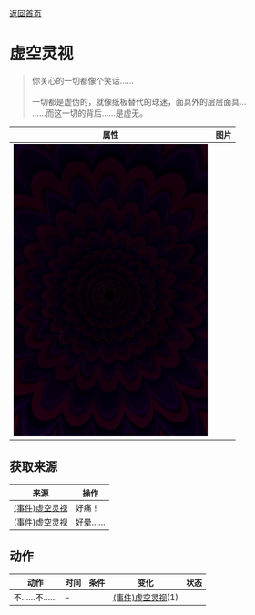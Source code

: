 [返回首页](index.md)  
# 虚空灵视  
> 你关心的一切都像个笑话……<br><br>一切都是虚伪的，就像纸板替代的球迷，面具外的层层面具…<br>……而这一切的背后……是虚无。<br>  
  
  属性  |   图片   
 ----  |  ----:   
   |  ![](Sprite/Void.png)   
  
## 获取来源  
来源  |  操作  
----  |  ----  
[(事件)虚空灵视](Event_SpiritsEverywhere1b.md)  |  好痛！  
[(事件)虚空灵视](Event_VoidExperience1b.md)  |  好晕……  
## 动作  
动作  |  时间  |  条件  |  变化  |  状态  
----  |  ----  |  ----  |  ----  |  ----  
不……不……  |  -  |    |  [(事件)虚空灵视](Event_VoidExperience1e.md)(1)  |    
